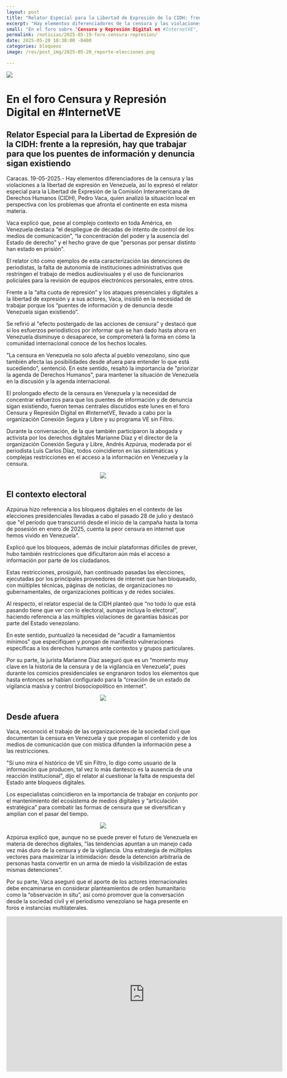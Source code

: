 ```yaml
---
layout: post
title: "Relator Especial para la Libertad de Expresión de la CIDH: frente a la represión, hay que trabajar para que los puentes de información y denuncia sigan existiendo"
excerpt: "Hay elementos diferenciadores de la censura y las violaciones a la libertad de expresión en Venezuela, así lo expresó el relator especial para la Libertad de Expresión de la Comisión Interamericana de Derechos Humanos (CIDH), Pedro Vaca, quien analizó la situación local en perspectiva con los problemas que afronta el continente en esta misma materia."
small: "En el foro sobre "Censura y Represión Digital en #InternetVE", Pedro Vaca, relator de la CIDH, resaltó que Venezuela se distingue por décadas de control mediático, concentración de poder, y detenciones por disidencia. Subrayó la importancia de mantener abiertos los canales de información y denuncia para alertar a la comunidad internacional. También se discutieron los bloqueos digitales durante las elecciones presidenciales y la necesidad de priorizar la agenda de derechos humanos ante la creciente censura y vigilancia en el país."
permalink: /noticias/2025-05-19-foro-censura-represion/
date: 2025-05-20 10:30:00 -0400
categories: bloqueos
image: /res/post_img/2025-05-20_reporte-elecciones.png

---
```

<p class="cover"><img class="" src="/res/post_img/2025-05-20_reporte-elecciones.png"></p>

# En el foro Censura y Represión Digital en #InternetVE

## Relator Especial para la Libertad de Expresión de la CIDH: frente a la represión, hay que trabajar para que los puentes de información y denuncia sigan existiendo

Caracas. 19-05-2025.- Hay elementos diferenciadores de la censura y las violaciones a la libertad de expresión en Venezuela, así lo expresó el relator especial para la Libertad de Expresión de la Comisión Interamericana de Derechos Humanos (CIDH), Pedro Vaca, quien analizó la situación local en perspectiva con los problemas que afronta el continente en esta misma materia.

Vaca explicó que, pese al complejo contexto en toda América, en Venezuela destaca “el despliegue de décadas de intento de control de los medios de comunicación”, “la concentración del poder y la ausencia del Estado de derecho" y el hecho grave de que "personas por pensar distinto han estado en prisión". 

El relator citó como ejemplos de esta caracterización las detenciones de periodistas, la falta de autonomía de instituciones administrativas que restringen el trabajo de medios audiovisuales y el uso de funcionarios policiales para la revisión de equipos electrónicos personales, entre otros. 

Frente a la “alta cuota de represión” y los ataques presenciales y digitales a la libertad de expresión  y a sus actores, Vaca, insistió en la necesidad de trabajar porque los “puentes de información y de denuncia desde Venezuela sigan existiendo”. 

Se refirió al "efecto postergado de las acciones de censura" y destacó que si los esfuerzos periodísticos por informar que se han dado hasta ahora en Venezuela disminuye o desaparece, se comprometerá la forma en cómo la comunidad internacional conoce de los hechos locales. 

"La censura en Venezuela no solo afecta al pueblo venezolano, sino que también afecta las posibilidades desde afuera para entender lo que está sucediendo", sentenció. En  este sentido, resaltó la importancia de "priorizar la agenda de Derechos Humanos", para mantener la situación de Venezuela en la discusión y la agenda internacional. 

El prolongado efecto de la censura en Venezuela y la necesidad de concentrar esfuerzos para que los puentes de información y de denuncia sigan existiendo, fueron temas centrales discutidos este lunes en el foro Censura y Represión Digital en #InternetVE, llevado a cabo por la organización Conexión Segura y Libre y su programa VE sin Filtro. 

Durante la conversación, de la que también participaron la abogada y activista por los derechos digitales Marianne Díaz y el director de la organización Conexión Segura y Libre, Andrés Azpúrua,  moderada por el periodista Luis Carlos Díaz, todos coincidieron en las sistemáticas y complejas restricciones en el acceso a la información en Venezuela y la censura. 

<p align="center"><img src="/res/post_img/2025-05-20-104210_002.jpeg"/></p>

## El contexto electoral
Azpúrua hizo referencia a los bloqueos digitales en el contexto de las elecciones presidenciales llevadas a cabo el pasado 28 de julio y destacó que "el período que transcurrió desde el inicio de la campaña hasta la toma de posesión en enero de 2025, cuenta la peor censura en internet que hemos vivido en Venezuela".

Explicó que los bloqueos, además de incluir plataformas difíciles de prever, hubo también restricciones que dificultaron aún más el acceso a información por parte de los ciudadanos. 

Estas restricciones, prosiguió, han continuado pasadas las elecciones, ejecutadas por los principales proveedores de internet que han bloqueado, con múltiples técnicas, páginas de noticias, de organizaciones no gubernamentales, de organizaciones políticas y de redes sociales. 

Al respecto, el relator especial de la CIDH planteó que “no todo lo que está pasando tiene que ver con lo electoral, aunque incluya lo electoral”, haciendo referencia a las múltiples violaciones de garantías básicas por parte del Estado venezolano. 

En este sentido, puntualizó la necesidad de “acudir a llamamientos mínimos" que especifiquen y pongan de manifiesto vulneraciones específicas a los derechos humanos ante contextos y grupos particulares. 

Por su parte, la jurista Marianne Díaz aseguró que es un “momento muy clave en la historia de la censura y de la vigilancia en Venezuela”, pues durante los comicios presidenciales se engranaron todos los elementos  que hasta entonces se habían configurado para la “creación de un estado de vigilancia masiva y control biosociopolítico en internet”. 

<p align="center"><img src="/res/post_img/2025-05-20-104210_003.jpeg"/></p>

## Desde afuera
Vaca, reconoció el trabajo de las organizaciones de la sociedad civil que documentan la censura en Venezuela y que propagan el contenido y de los medios de comunicación que con mística difunden la información pese a las restricciones. 

"Si uno mira el histórico de VE sin Filtro, lo digo como usuario de la información que producen, tal vez lo más dantesco es la ausencia de una reacción institucional", dijo el relator al cuestionar la falta de respuesta del Estado ante bloqueos digitales. 

Los especialistas coincidieron en la importancia de trabajar en conjunto por el mantenimiento del ecosistema de medios digitales y “articulación estratégica” para combatir las formas de censura que se diversifican y amplían con el pasar del tiempo. 

<p align="center"><img src="/res/post_img/2025-05-20-104248_003.jpeg"/></p>

Azpúrua explicó que, aunque no se puede prever el futuro de Venezuela en materia de derechos digitales, "las tendencias apuntan a un manejo cada vez más duro de la censura y de la vigilancia. Una estrategia de múltiples vectores para maximizar la intimidación: desde la detención arbitraria de personas hasta convertir en un arma de miedo la visibilización de estas mismas detenciones".

Por su parte, Vaca aseguró que el aporte de los actores internacionales debe encaminarse en considerar planteamientos de orden humanitario como la “observación in situ”, así como promover que la conversación desde la sociedad civil y el periodismo venezolano se haga presente en foros e instancias multilaterales.

<p align="center"><iframe width="720" height="405" src="https://www.youtube.com/embed/fku0FWmHVps?si=tdgcQCMSsUIDeLyJ" title="YouTube video player" frameborder="0" allow="accelerometer; autoplay; clipboard-write; encrypted-media; gyroscope; picture-in-picture; web-share" referrerpolicy="strict-origin-when-cross-origin" allowfullscreen></iframe></p>



